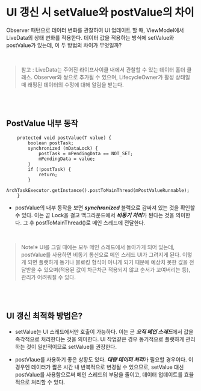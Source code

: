 UI 갱신 시 setValue와 postValue의 차이
===
Observer 패턴으로 데이터 변화를 관찰하여 UI 업데이트 할 때, ViewModel에서 LiveData의 상태 변화를 적용한다. 데이터 값을 적용하는 방식에 setValue와 postValue가 있는데, 이 두 방법의 차이가 무엇일까?

<br>

> 참고 : LiveData는 주어진 라이프사이클 내에서 관찰할 수 있는 데이터 홀더 클래스. Observer와 쌍으로 추가될 수 있으며, LifecycleOwner가 활성 상태일 때 래핑된 데이터의 수정에 대해 알림을 받는다.

<br><br>

## PostValue 내부 동작

```
    protected void postValue(T value) {
        boolean postTask;
        synchronized (mDataLock) {
            postTask = mPendingData == NOT_SET;
            mPendingData = value;
        }
        if (!postTask) {
            return;
        }
        ArchTaskExecutor.getInstance().postToMainThread(mPostValueRunnable);
    }
```

* postValue의 내부 동작을 보면 ***synchronized*** 블럭으로 감싸져 있는 것을 확인할 수 있다. 이는 곧 Lock을 걸고 백그라운드에서 ***비동기 처리***가 된다는 것을 의미한다. 그 후 postToMainThread()로 메인 스레드에 전달한다.

<br>

> Note!※ UI를 그릴 때에는 모두 메인 스레드에서 돌아가게 되어 있는데, postValue를 사용하면 비동기 통신으로 메인 스레드 UI가 그려지게 된다. 이렇게 되면 플랫하게 동기나 블로킹 형식이 아니게 되기 때문에 예상치 못한 값을 전달받을 수 있으며(적용된 값이 차근차근 적용되지 않고 순서가 꼬여버리는 등), 관리가 어려워질 수 있다.

<br><br>

## UI 갱신 최적화 방법은?

* setValue는 UI 스레드에서만 호출이 가능하다. 이는 곧 ***오직 메인 스레드***에서 값을 즉각적으로 처리한다는 것을 의미한다. UI 작업같은 경우 동기적으로 플랫하게 관리하는 것이 일반적이므로 setValue를 권장한다.

*  postVlaue를 사용하기 좋은 상황도 있다. ***대량 데이터 처리***가 필요할 경우이다. 이 경우엔 데이터가 짧은 시간 내 반복적으로 변경될 수 있으므로, setValue 대신 postValue를 사용함으로써 메인 스레드의 부담을 줄이고, 데이터 업데이트를 효율적으로 처리할 수 있다.